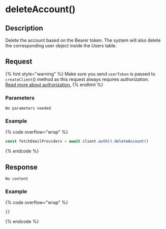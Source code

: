 # deleteAccount()

## Description

Delete the account based on the Bearer token. The system will also delete the corresponding user object inside the Users table.

## Request

{% hint style="warning" %}
Make sure you send `userToken` is passed to `createClient`()  method as this request always requires authorization. \
[Read more about authorization.](../authorization.md)
{% endhint %}

### Parameters

`No parameters needed`

### Example

{% code overflow="wrap" %}
```javascript
const fetchEmailProviders = await client.auth().deleteAccount()
```
{% endcode %}

## Response

`No content`

### Example

{% code overflow="wrap" %}
```json
{}
```
{% endcode %}
